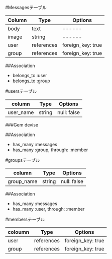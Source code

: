 #Messagesテーブル

|Column|Type|Options|
|------|----|-------|
|body|text|------|
|image|string|------|
|user|references|foreign_key: true|
|group|references|foreign_key: true|

##Association
- belongs_to :user
- belongs_to :group

#usersテーブル

|column|Type|Options|
|------|----|-------|
|user_name|string|null: false|

###Gem devise

##Association
- has_many :messages
- has_many :group, through: :member

#groupsテーブル

|column|Type|Options|
|------|----|-------|
|group_name|string|null: false|

##Association
- has_many :messages
- has_many :user, through: :member 

#membersテーブル

|coloumn|Type|Options|
|-------|----|-------|
|user|references|foreign_key: true|
|group|references|foreign_key: true|